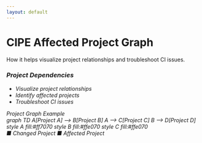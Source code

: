 ```yaml
---
layout: default
---
```


# CIPE Affected Project Graph

<div class="mt-8">
  <div v-click class="text-xl mb-8">
    How it helps visualize project relationships and troubleshoot CI issues.
  </div>

  <div class="grid grid-cols-2 gap-8">
    <div v-click class="bg-purple-50 dark:bg-purple-900 p-6 rounded-lg">
      <h3 class="font-bold text-lg mb-4">
        <i class="i-mdi-graph-outline mr-2" />
        Project Dependencies
      </h3>
      <ul class="list-disc ml-4 space-y-2">
        <li>Visualize project relationships</li>
        <li>Identify affected projects</li>
        <li>Troubleshoot CI issues</li>
      </ul>
    </div>
    <div v-click class="border dark:border-gray-700 rounded-lg p-4">
      <div class="text-center mb-4 font-bold">Project Graph Example</div>
      <div class="mermaid">
        graph TD
          A[Project A] --> B[Project B]
          A --> C[Project C]
          B --> D[Project D]
          style A fill:#ff7070
          style B fill:#ffe070
          style C fill:#ffe070
      </div>
      <div class="text-sm text-center mt-4">
        <span class="text-red-500">■</span> Changed Project
        <span class="ml-4 text-yellow-500">■</span> Affected Project
      </div>
    </div>
  </div>
</div>